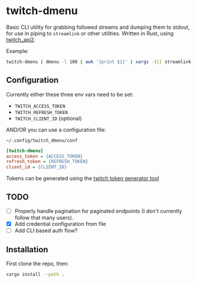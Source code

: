 
# twitch-dmenu

Basic CLI utility for grabbing followed streams and dumping them to stdout, for use in piping to `streamlink` or other utilities. Written in Rust, using [twitch_api2](https://github.com/Emilgardis/twitch_api2).

Example:

```sh
twitch-dmenu | dmenu -l 100 | awk '{print $1}' | xargs -I{} streamlink twitch.tv/{} best --player mpv
```

## Configuration

Currently either these three env vars need to be set:

* `TWITCH_ACCESS_TOKEN`
* `TWITCH_REFRESH_TOKEN`
* `TWITCH_CLIENT_ID` (optional)

AND/OR you can use a configuration file:

`~/.config/twitch_dmenu/conf`

```ini
[twitch-dmenu]
access_token = {ACCESS_TOKEN}
refresh_token = {REFRESH_TOKEN}
client_id = {CLIENT_ID}
```

Tokens can be generated using the [twitch token generator tool](https://twitchtokengenerator.com/)

## TODO

* [ ] Properly handle pagination for paginated endpoints (I don't currently follow that many users).
* [x] Add credential configuration from file
* [ ] Add CLI based auth flow?

## Installation

First clone the repo, then:

```sh
cargo install --path .
```
